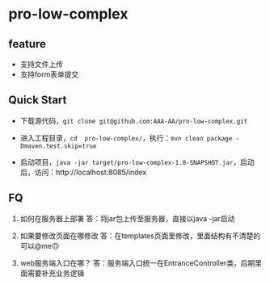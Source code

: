 # pro-low-complex

## feature

- 支持文件上传
- 支持form表单提交

## Quick Start

- 下载源代码，`git clone git@github.com:AAA-AA/pro-low-complex.git`

- 进入工程目录，`cd  pro-low-complex/`，执行：`mvn clean package -Dmaven.test.skip=true`

- 启动项目，`java -jar target/pro-low-complex-1.0-SNAPSHOT.jar`，启动后，访问：http://localhost:8085/index

## FQ

1. 如何在服务器上部署
答：将jar包上传至服务器，直接以java -jar启动

2. 如果要修改页面在哪修改
答：在templates页面里修改，里面结构有不清楚的可以@me🙃

3. web服务端入口在哪？
答：服务端入口统一在EntranceController类，后期里面需要补充业务逻辑


